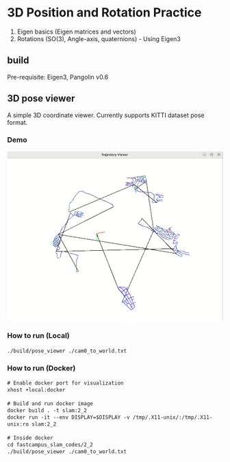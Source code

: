 # 3D Position and Rotation Practice 
1. Eigen basics (Eigen matrices and vectors)
2. Rotations (SO(3), Angle-axis, quaternions) - Using Eigen3


## build 

Pre-requisite: Eigen3, Pangolin v0.6


## 3D pose viewer

A simple 3D coordinate viewer. Currently supports KITTI dataset pose format.


### Demo

![](./3d_pose_viewer.gif)


### How to run (Local)

```
./build/pose_viewer ./cam0_to_world.txt
```


### How to run (Docker)

```
# Enable docker port for visualization
xhost +local:docker

# Build and run docker image
docker build . -t slam:2_2
docker run -it --env DISPLAY=$DISPLAY -v /tmp/.X11-unix/:/tmp/.X11-unix:ro slam:2_2

# Inside docker
cd fastcampus_slam_codes/2_2
./build/pose_viewer ./cam0_to_world.txt
```

